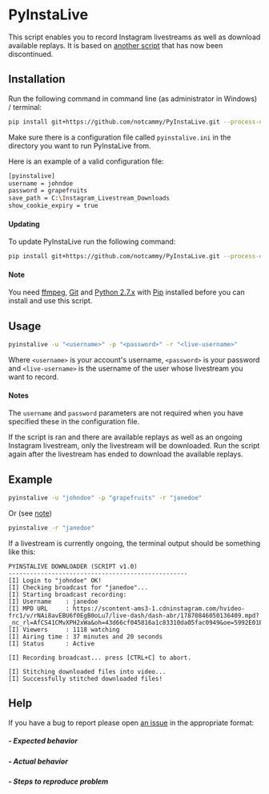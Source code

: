 # PyInstaLive
This script enables you to record Instagram livestreams as well as download available replays. It is based on [another script](https://github.com/taengstagram/instagram-livestream-downloader) that has now been discontinued. 

## Installation

Run the following command in command line (as administrator in Windows) / terminal:
```bash
pip install git+https://github.com/notcammy/PyInstaLive.git --process-dependency-links
```

Make sure there is a configuration file called ``pyinstalive.ini`` in the directory you want to run PyInstaLive from.

Here is an example of a valid configuration file:
```bash
[pyinstalive]
username = johndoe
password = grapefruits
save_path = C:\Instagram_Livestream_Downloads
show_cookie_expiry = true
```

#### Updating

To update PyInstaLive run the following command:

```bash
pip install git+https://github.com/notcammy/PyInstaLive.git --process-dependency-links --upgrade
```

#### Note
You need [ffmpeg](https://ffmpeg.org/download.html), [Git](https://git-scm.com/downloads) and [Python 2.7.x](https://www.python.org/downloads/release/python-2713/) with [Pip](https://pip.pypa.io/en/stable/installing/) installed before you can install and use this script.

## Usage
```bash
pyinstalive -u "<username>" -p "<password>" -r "<live-username>"
```

Where ``<username>`` is your account's username, ``<password>`` is your password and ``<live-username>`` is the username of the user whose livestream you want to record.

#### Notes
The `username` and `password` parameters are not required when you have specified these in the configuration file.

If the script is ran and there are available replays as well as an ongoing Instagram livestream, only the livestream will be downloaded. Run the script again after the livestream has ended to download the available replays.

## Example
```bash
pyinstalive -u "johndoe" -p "grapefruits" -r "janedoe"
```
Or (see [note](https://github.com/notcammy/PyInstaLive#note-1))
```bash
pyinstalive -r "janedoe"
```

If a livestream is currently ongoing, the terminal output should be something like this:

```
PYINSTALIVE DOWNLOADER (SCRIPT v1.0)
--------------------------------------------------
[I] Login to "johndoe" OK!
[I] Checking broadcast for "janedoe"...
[I] Starting broadcast recording:
[I] Username    : janedoe
[I] MPD URL     : https://scontent-ams3-1.cdninstagram.com/hvideo-frc1/v/rNAi8avEBU6f0EgB0oLu7/live-dash/dash-abr/17870846050136409.mpd?_nc_rl=AfCS41CMvXPH2xWa&oh=43d66cf045816a1c83310da05fac0949&oe=5992E01E
[I] Viewers     : 1118 watching
[I] Airing time : 37 minutes and 20 seconds
[I] Status      : Active

[I] Recording broadcast... press [CTRL+C] to abort.

[I] Stitching downloaded files into video...
[I] Successfully stitched downloaded files!
```

## Help
If you have a bug to report please open [an issue](https://github.com/notcammy/PyInstaLive/issues) in the appropriate format:

##### - Expected behavior


##### - Actual behavior


##### - Steps to reproduce problem
